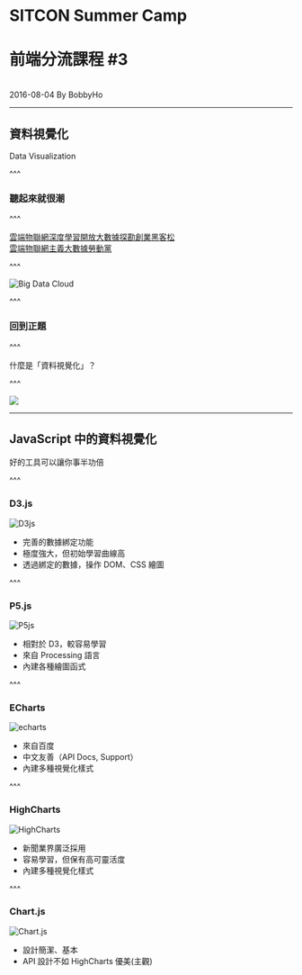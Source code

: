 # SITCON Summer Camp
# 前端分流課程 #3
<br>
2016-08-04 By BobbyHo

---

## 資料視覺化
Data Visualization

^^^

### 聽起來就很潮

^^^

[雲端物聯網深度學習開放大數據探勘創業黑客松](https://www.facebook.com/CloudIoTOpenBigDataMiningStartup/)   
[雲端物聯網主義大數據勞動黨](https://www.facebook.com/CloudIoTBigDataParty/)

^^^

![Big Data Cloud](./assets/dv/big-data-cloud.jpg)

^^^

### 回到正題

^^^

什麼是「資料視覺化」？

^^^

![](./assets/dv/what-is-dv.png)

---

## JavaScript 中的資料視覺化
好的工具可以讓你事半功倍

^^^

### D3.js
![D3js](./assets/dv/d3js.png)

* 完善的數據綁定功能
* 極度強大，但初始學習曲線高
* 透過綁定的數據，操作 DOM、CSS 繪圖

^^^

### P5.js
![P5js](./assets/dv/p5js.png)

* 相對於 D3，較容易學習
* 來自 Processing 語言
* 內建各種繪圖函式

^^^

### ECharts
![echarts](./assets/dv/echarts.png)

* 來自百度
* 中文友善（API Docs, Support）
* 內建多種視覺化樣式

^^^

### HighCharts
![HighCharts](./assets/dv/highcharts.png)

* 新聞業界廣泛採用
* 容易學習，但保有高可靈活度
* 內建多種視覺化樣式

^^^

### Chart.js
![Chart.js](./assets/dv/chartjs.png)

* 設計簡潔、基本
* API 設計不如 HighCharts 優美(主觀)